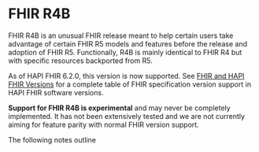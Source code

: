 # FHIR R4B

FHIR R4B is an unusual FHIR release meant to help certain users take advantage of certain FHIR R5 models and features before the release and adoption of FHIR R5. Functionally, R4B is mainly identical to FHIR R4 but with specific resources backported from R5.

As of HAPI FHIR 6.2.0, this version is now supported. See [FHIR and HAPI FHIR Versions](versions.html) for a complete table of FHIR specification version support in HAPI FHIR software versions.

**Support for FHIR R4B is experimental** and may never be completely implemented. It has not been extensively tested and we are not currently aiming for feature parity with normal FHIR version support.

The following notes outline


